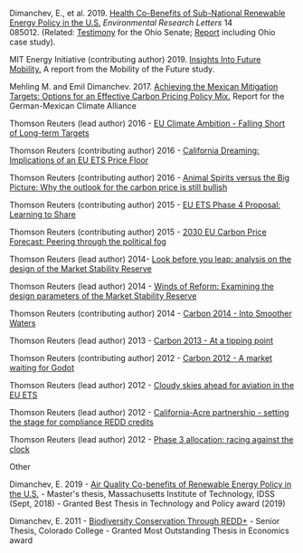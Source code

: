 
Dimanchev, E., et al. 2019. [Health Co-Benefits of Sub-National Renewable Energy Policy in the U.S.](https://iopscience.iop.org/article/10.1088/1748-9326/ab31d9) *Environmental Research Letters* 14 085012. (Related: [Testimony](http://search-prod.lis.state.oh.us/cm_pub_api/api/unwrap/chamber/133rd_ga/ready_for_publication/committee_docs/cmte_s_energy_pu_1/testimony/cmte_s_energy_pu_1_2019-06-19-0800_742/testimonyemildimanchevmit.pdf) for the Ohio Senate; [Report](https://globalchange.mit.edu/publication/17278) including Ohio case study).

MIT Energy Initiative (contributing author) 2019. [Insights Into Future Mobility.](http://energy.mit.edu/research/mobilityofthefuture/) A report from the Mobility of the Future study.

Mehling M. and Emil Dimanchev. 2017. [Achieving the Mexican Mitigation Targets: Options for an Effective Carbon Pricing Policy Mix.](https://www.giz.de/en/downloads/giz2019-EN-Achieving-Mexican-Mitigation-Targets.pdf) Report for the German-Mexican Climate Alliance

Thomson Reuters (lead author) 2016 - [EU Climate Ambition - Falling Short of Long-term Targets](https://www.dropbox.com/s/myukagu9e6m1u6a/EU%20Climate%20Ambition%20-%20Falling%20Short%20of%20Long-term%20Targets.pdf?dl=0) 

Thomson Reuters (contributing author) 2016 - [California Dreaming: Implications of an EU ETS Price Floor](https://www.dropbox.com/s/y78glqnwphhofl1/California%20Dreaming%20-%20Implications%20of%20an%20EU%20ETS%20price%20floor.pdf?dl=0)

Thomson Reuters (contributing author) 2016 - [Animal Spirits versus the Big Picture: Why the outlook for the carbon price is still bullish](https://emildimantchev.files.wordpress.com/2017/05/animal-spirits-versus-the-big-picture-eu-carbon-price-outlook.pdf)

Thomson Reuters (contributing author) 2015 - [EU ETS Phase 4 Proposal: Learning to Share](https://emildimantchev.files.wordpress.com/2018/03/learning-to-share-eu-ets-phase-4-proposal_.pdf)

Thomson Reuters (contributing author) 2015 - [2030 EU Carbon Price Forecast: Peering through the political fog](https://emildimantchev.files.wordpress.com/2017/07/peering-through-the-political-fog.pdf)

Thomson Reuters (lead author) 2014- [Look before you leap: analysis on the design of the Market Stability Reserve](https://www.dropbox.com/s/gn32t1errchg8v8/Look%20before%20you%20leap%20-%20MSR%20Design.pdf?dl=0)

Thomson Reuters (lead author) 2014 - [Winds of Reform: Examining the design parameters of the Market Stability Reserve](https://www.dropbox.com/s/3jsty94woblbe2t/Winds%20of%20Reform%20-%20MSR%20Design%20Parameters.pdf?dl=0)

Thomson Reuters (contributing author) 2014 - [Carbon 2014 - Into Smoother Waters](https://emildimantchev.files.wordpress.com/2016/06/carbon-market-survey-2014-into-smoother-waters.pdf)

Thomson Reuters (lead author) 2013 - [Carbon 2013 - At a tipping point](https://emildimantchev.files.wordpress.com/2016/06/carbon-2013-at-a-tipping-point.pdf)

Thomson Reuters (contributing author) 2012 - [Carbon 2012 - A market waiting for Godot](https://emildimantchev.files.wordpress.com/2017/04/carbon_2012.pdf)

Thomson Reuters (lead author) 2012 - [Cloudy skies ahead for aviation in the EU ETS](https://emildimantchev.files.wordpress.com/2016/10/point-carbon-analysis.pdf)

Thomson Reuters (lead author) 2012 - [California-Acre partnership - setting the stage for compliance REDD credits](https://emildimantchev.files.wordpress.com/2017/03/1-1909008redd-cma-2012.pdf)

Thomson Reuters (lead author) 2012 - [Phase 3 allocation: racing against the clock](https://emildimantchev.files.wordpress.com/2017/09/phase-3_racing-against-the-clock.pdf)

Other

Dimanchev, E. 2019 - [Air Quality Co-benefits of Renewable Energy Policy in the U.S.](https://globalchange.mit.edu/publication/17130) - Master's thesis, Massachusetts Institute of Technology, IDSS (Sept, 2018) - Granted Best Thesis in Technology and Policy award (2019)

Dimanchev, E. 2011 - [Biodiversity Conservation Through REDD+](https://emildimantchev.files.wordpress.com/2016/06/biodiversity-conservation-through-redd.pdf) - Senior Thesis, Colorado College - Granted Most Outstanding Thesis in Economics award
